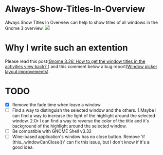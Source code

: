 # Always-Show-Titles-In-Overview
Always Show Titles In Overview can help to show titles of all windows in the Gnome 3 overview.
![](https://github.com/nlpsuge/Always-Show-Titles-In-Overview/blob/master/Screenshot1.png)

# Why I write such an extention
Please read this post([Gnome 3.26: How to get the window titles in the activities view back?
](https://www.reddit.com/r/gnome/comments/7dk1kb/gnome_326_how_to_get_the_window_titles_in_the/))
and this comment below a bug report([Window picker layout improvements](https://bugzilla.gnome.org/show_bug.cgi?id=783953)).

# TODO
- [x] Remove the fade time when leave a window
- [ ] Find a way to distinguish the selected window and the others. 1.Maybe I can find a way to increase the light of the highlight around the selected window. 2.Or I can find a way to reverse the color of the title and it's background of the highlight around the selected window.
- [ ] Be compatible with GNOME Shell v3.32
- [ ] Wine-based application's window has no close button. Remove 'if (this._windowCanClose())' can fix this issue, but I don't know if it's a good idea.
